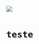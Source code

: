 

<code>
<img src="https://img.shields.io/badge/LinkedIn-0077B5?style=for-the-badge&logo=linkedin&logoColor=white">

<p><h1>teste</h1></code>